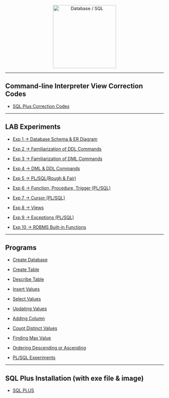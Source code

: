 <p align="center">
<img src="https://img.icons8.com/fluency/480/000000/database.png" title = "Database / SQL" height='200'></p>
<!-- comments -→

<h1 align="center"> STRUCTURED QUERY LANGUAGE (SQL) </h1>

<!-- ---------------------------------------------------  -->

---

## Command-line Interpreter View Correction Codes

* [SQL Plus Correction Codes](https://github.com/004Ajay/College-Lab-Works/tree/main/SQL/SqlPlusCorrectionCodes.sql)


---

## LAB Experiments

* [Exp 1 → Database Schema & ER Diagram](https://github.com/004Ajay/College-Lab-Works/tree/main/SQL/EXP1_DB_Schema_ER_Diag.md)

* [Exp 2 → Familiarization of DDL Commands](https://github.com/004Ajay/College-Lab-Works/tree/main/SQL/EXP2_DDL_Commands.sql)

* [Exp 3 → Familiarization of DML Commands](https://github.com/004Ajay/College-Lab-Works/tree/main/SQL/EXP3_DML_Commands.sql)

* [Exp 4 → DML & DDL Commands](https://github.com/004Ajay/College-Lab-Works/tree/main/SQL/EXP4_DMLDDLCmds.sql)

* [Exp 5 → PL/SQL(Rough & Fair)](https://github.com/004Ajay/College-Lab-Works/tree/main/SQL/EXP5_PL_SQL.sql)

* [Exp 6 → Function, Procedure, Trigger (PL/SQL)](https://github.com/004Ajay/College-Lab-Works/tree/main/SQL/EXP7_Procedure_Trigger.sql)

* [Exp 7 → Cursor (PL/SQL)](https://github.com/004Ajay/College-Lab-Works/tree/main/SQL/EXP6_Cursor.sql)

* [Exp 8 → Views](https://github.com/004Ajay/College-Lab-Works/tree/main/SQL/views.sql)

* [Exp 9 → Exceptions (PL/SQL)](https://github.com/004Ajay/College-Lab-Works/tree/main/SQL/exceptions.sql)

* [Exp 10 → RDBMS Built-in Functions](https://github.com/004Ajay/College-Lab-Works/tree/main/SQL/rdbmsbuiltinfuncs.md)



---

## Programs

* [Create Database](https://github.com/004Ajay/College-Lab-Works/tree/main/SQL/CreateDB.sql)

* [Create Table](https://github.com/004Ajay/College-Lab-Works/tree/main/SQL/CreateTable.sql)

* [Describe Table](https://github.com/004Ajay/College-Lab-Works/tree/main/SQL/DescribeTable.sql)

* [Insert Values](https://github.com/004Ajay/College-Lab-Works/tree/main/SQL/InsertValues.sql)

* [Select Values](https://github.com/004Ajay/College-Lab-Works/tree/main/SQL/SelectValues.sql)

* [Updating Values](https://github.com/004Ajay/College-Lab-Works/tree/main/SQL/UpdatingValues.sql)

* [Adding Column](https://github.com/004Ajay/College-Lab-Works/tree/main/SQL/AddingColumn.sql)

* [Count Distinct Values](https://github.com/004Ajay/College-Lab-Works/tree/main/SQL/CountDistinct.sql)

* [Finding Max Value](https://github.com/004Ajay/College-Lab-Works/tree/main/SQL/MaxValue.sql)

* [Ordering Descending or Ascending](https://github.com/004Ajay/College-Lab-Works/tree/main/SQL/OrderByDescAsc.sql)

* [PL/SQL Experiments](https://github.com/004Ajay/College-Lab-Works/tree/main/SQL/EXP5_PL_SQL.sql)

---

## SQL Plus Installation (with exe file & image)

* [SQL PLUS](https://github.com/004Ajay/SQL/tree/main/SQL%20PLUS#Quick-Navigation)